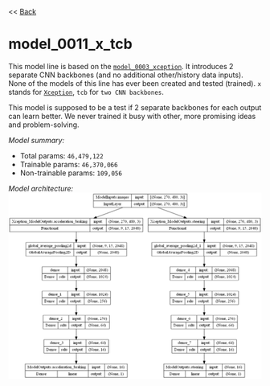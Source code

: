<< [Back](../../../)

# model_0011_x_tcb

This model line is based on the [`model_0003_xception`](../model_0003_xception). It introduces 2 separate CNN backbones (and no additional other/history data inputs). None of the models of this line has ever been created and tested (trained). `x` stands for [`Xception`](../project_info/xception.md), `tcb` for `two CNN backbones`.

This model is supposed to be a test if 2 separate backbones for each output can learn better. We never trained it busy with other, more promising ideas and problem-solving.

*Model summary:*  
- Total params: `46,479,122`
- Trainable params: `46,370,066`
- Non-trainable params: `109,056`

*Model architecture:*  
![model_0011_irv2_tcb.plot](../_media/model_0011_x_tcb.plot.png)
